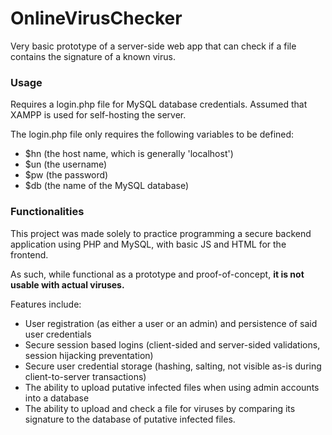 # OnlineVirusChecker
Very basic prototype of a server-side web app that can check if a file contains the signature of a known virus. 

### Usage
Requires a login.php file for MySQL database credentials. Assumed that XAMPP is used for self-hosting the server.

The login.php file only requires the following variables to be defined:
* $hn (the host name, which is generally 'localhost')
* $un (the username)
* $pw (the password)
* $db (the name of the MySQL database)

### Functionalities
This project was made solely to practice programming a secure backend application using PHP and MySQL, with basic JS and HTML for the frontend.

As such, while functional as a prototype and proof-of-concept, **it is not usable with actual viruses.**

Features include:
* User registration (as either a user or an admin) and persistence of said user credentials
* Secure session based logins (client-sided and server-sided validations, session hijacking preventation)
* Secure user credential storage (hashing, salting, not visible as-is during client-to-server transactions)
* The ability to upload putative infected files when using admin accounts into a database
* The ability to upload and check a file for viruses by comparing its signature to the database of putative infected files.

